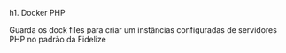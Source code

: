 h1. Docker PHP

Guarda os dock files para criar um instâncias configuradas de servidores PHP no padrão da Fidelize